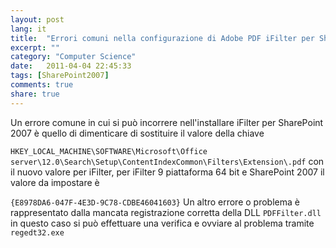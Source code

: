 ```yaml
---
layout: post
lang: it
title:  "Errori comuni nella configurazione di Adobe PDF iFilter per SharePoint 2007"
excerpt: ""
category: "Computer Science"
date:   2011-04-04 22:45:33
tags: [SharePoint2007]
comments: true
share: true
---
```


Un errore comune in cui si può incorrere nell'installare iFilter per SharePoint 2007 è quello di dimenticare di sostituire il valore della chiave

`HKEY_LOCAL_MACHINE\SOFTWARE\Microsoft\Office
server\12.0\Search\Setup\ContentIndexCommon\Filters\Extension\.pdf`
con il nuovo valore per iFilter, per iFilter 9 piattaforma 64 bit e SharePoint 2007 il valore da impostare è


`{E8978DA6-047F-4E3D-9C78-CDBE46041603}`
Un altro errore o problema è rappresentato dalla mancata registrazione corretta della DLL `PDFFilter.dll`
in questo caso si può effettuare una verifica e ovviare al problema tramite `regedt32.exe`
